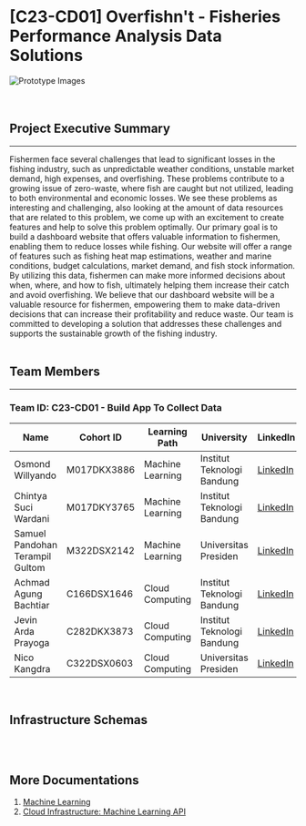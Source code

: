 # [C23-CD01] Overfishn't - Fisheries Performance Analysis Data Solutions
![Prototype Images](https://assets.ltkcontent.com/images/98875/commercial-fisherman_7abbbb2796.jpg)
<br><br><br>

## Project Executive Summary
---
Fishermen face several challenges that lead to significant losses in the fishing industry, such as unpredictable weather conditions, unstable market demand, high expenses, and overfishing. These problems contribute to a growing issue of zero-waste, where fish are caught but not utilized, leading to both environmental and economic losses. We see these problems as interesting and challenging, also looking at the amount of data resources that are related to this problem, we come up with an excitement to create features and help to solve this problem optimally. Our primary goal is to build a dashboard website that offers valuable information to fishermen, enabling them to reduce losses while fishing. Our website will offer a range of features such as fishing heat map estimations, weather and marine conditions, budget calculations, market demand, and fish stock information. By utilizing this data, fishermen can make more informed decisions about when, where, and how to fish, ultimately helping them increase their catch and avoid overfishing. We believe that our dashboard website will be a valuable resource for fishermen, empowering them to make data-driven decisions that can increase their profitability and reduce waste. Our team is committed to developing a solution that addresses these challenges and supports the sustainable growth of the fishing industry.
<br><br>


## Team Members
---
### Team ID: C23-CD01 - Build App To Collect Data
| Name                            | Cohort ID          | Learning Path    | University                 | LinkedIn                                                                |
| ------------------------------- | ------------------ | ---------------- | -------------------------- | ----------------------------------------------------------------------- |
| Osmond Willyando                | M017DKX3886        | Machine Learning | Institut Teknologi Bandung | [LinkedIn](https://www.linkedin.com/in/osmond-willyando/)               |
| Chintya Suci Wardani            | M017DKY3765        | Machine Learning | Institut Teknologi Bandung | [LinkedIn](https://www.linkedin.com/in/chintya-suci-wardani-933004194/) |
| Samuel Pandohan Terampil Gultom | M322DSX2142        | Machine Learning | Universitas Presiden       | [LinkedIn](https://www.linkedin.com/in/pandohansamuel19/)               |
| Achmad Agung Bachtiar           | C166DSX1646        | Cloud Computing  | Institut Teknologi Bandung | [LinkedIn](https://www.linkedin.com/in/osmond-willyando/)               |
| Jevin Arda Prayoga              | C282DKX3873        | Cloud Computing  | Institut Teknologi Bandung | [LinkedIn](https://www.linkedin.com/in/osmond-willyando/)               |
| Nico Kangdra                    | C322DSX0603        | Cloud Computing  | Universitas Presiden       | [LinkedIn](https://www.linkedin.com/in/nico-kangdra-10378326a/)         |
<br>

## Infrastructure Schemas

<br><br>

## More Documentations
1. [Machine Learning]()
2. [Cloud Infrastructure: Machine Learning API]()